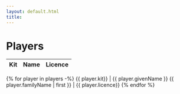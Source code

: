 ```yaml
---
layout: default.html
title:
---
```


# Players

Kit | Name | Licence
-- | -- | --
{% for player in players -%}
	{{ player.kit}} | {{ player.givenName }} {{ player.familyName | first }} | {{ player.licence}}
{% endfor %}
